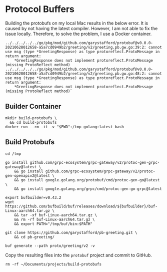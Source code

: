 # Protocol Buffers

Building the protobufs on my local Mac results in the below error. It is caused by not having the latest compiler.
However, I am not able to fix the issue locally. Therefore, to solve the problem, I use a Docker container.

```text
../../../../../go/pkg/mod/github.com/garystafford/protobuf@v0.0.0-20210628012658-a5a7cd0949b2/greeting/v2/greeting.pb.gw.go:39:2: cannot use msg (type *GreetingResponse) as type protoreflect.ProtoMessage in return argument:
	*GreetingResponse does not implement protoreflect.ProtoMessage (missing ProtoReflect method)
../../../../../go/pkg/mod/github.com/garystafford/protobuf@v0.0.0-20210628012658-a5a7cd0949b2/greeting/v2/greeting.pb.gw.go:48:2: cannot use msg (type *GreetingResponse) as type protoreflect.ProtoMessage in return argument:
	*GreetingResponse does not implement protoreflect.ProtoMessage (missing ProtoReflect method)`
```

## Builder Container

```shell
mkdir build-protobufs \
  && cd build-protobufs
docker run --rm -it -v "$PWD":/tmp golang:latest bash
```

## Build Protobufs

```shell
cd /tmp

go install github.com/grpc-ecosystem/grpc-gateway/v2/protoc-gen-grpc-gateway@latest \
    && go install github.com/grpc-ecosystem/grpc-gateway/v2/protoc-gen-openapiv2@latest \
    && go install google.golang.org/protobuf/cmd/protoc-gen-go@latest \
    && go install google.golang.org/grpc/cmd/protoc-gen-go-grpc@latest

export bufbuilder=v0.43.2
wget https://github.com/bufbuild/buf/releases/download/${bufbuilder}/buf-Linux-aarch64.tar.gz \
    && tar -xf buf-Linux-aarch64.tar.gz \
    && rm -rf buf-Linux-aarch64.tar.gz \
    && export PATH="/tmp/buf/bin:$PATH"

git clone https://github.com/garystafford/pb-greeting.git \
    && cd pb-greeting/

buf generate --path proto/greeting/v2 -v
```

Copy the resulting files into the `protobuf` project and commit to GitHub.

```shell
rm -rf ~/Documents/projects/build-protobufs
```
